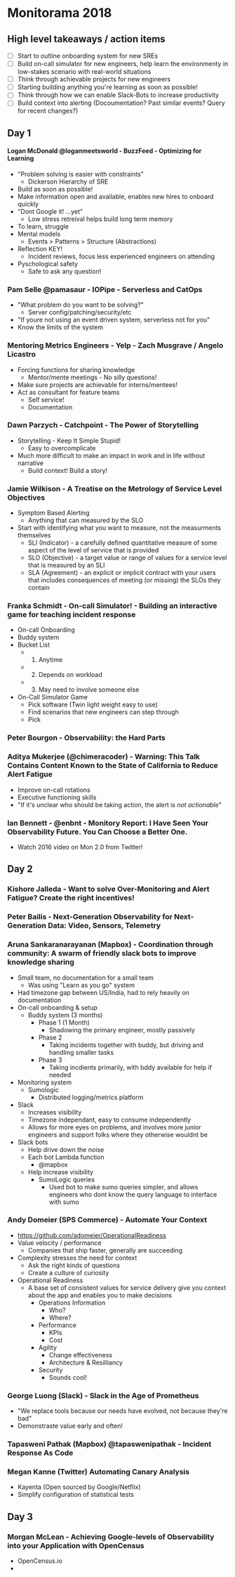 # Monitorama 2018

## High level takeaways / action items

- [ ] Start to outline onboarding system for new SREs
- [ ] Build on-call simulator for new engineers, help learn the environmenty in low-stakes scenario with real-world situations
- [ ] Think through achievable projects for new engineers
- [ ] Starting building anything you're learning as soon as possible!
- [ ] Think through how we can enable Slack-Bots to increase productivity
- [ ] Build context into alerting (Docoumentation? Past similar events? Query for recent changes?)

## Day 1

#### Logan McDonald @loganmeetsworld - BuzzFeed - Optimizing for Learning
- "Problem solving is easier with constraints"
    - Dickerson Hierarchy of SRE
- Build as soon as possible!
- Make information open and available, enables new hires to onboard quickly
- "Dont Google it! ...yet"
    - Low stress retreival helps build long term memory
- To learn, struggle
- Mental models
    - Events > Patterns > Structure (Abstractions)
- Reflection KEY!
    - Incident reviews, focus less experienced engineers on attending
- Pyschological safety
    - Safe to ask any question!

### Pam Selle @pamasaur - IOPipe - Serverless and CatOps
- "What problem do you want to be solving?"
    - Server config/patching/security/etc
- "If youre not using an event driven system, serverless not for you"
- Know the limits of the system

### Mentoring Metrics Engineers - Yelp - Zach Musgrave / Angelo Licastro
- Forcing functions for sharing knowledge
    - Mentor/mente meetings - No silly questions!
- Make sure projects are achievable for interns/mentees!
- Act as consultant for feature teams
    - Self service!
    - Documentation

### Dawn Parzych - Catchpoint - The Power of Storytelling
- Storytelling - Keep It Simple Stupid!
    - Easy to overcomplicate
- Much more difficult to make an impact in work and in life without narrative
    - Build context! Build a story!

### Jamie Wilkison - A Treatise on the Metrology of Service Level Objectives
- Symptom Based Alerting
    - Anything that can measured by the SLO
- Start with identifying what you want to measure, not the measurments themselves
    - SLI (Indicator) - a carefully defined quantitative measure of some aspect of the level of service that is provided
    - SLO (Objective) - a target value or range of values for a service level that is measured by an SLI
    - SLA (Agreement) - an explicit or implicit contract with your users that includes consequences of meeting (or missing) the SLOs they contain


### Franka Schmidt - On-call Simulator! - Building an interactive game for teaching incident response
- On-call Onboarding
- Buddy system
- Bucket List
    - 1. Anytime
    - 2. Depends on workload
    - 3. May need to involve someone else
- On-Call Simulator Game 
    - Pick software (Twin light weight easy to use)
    - Find scenarios that new engineers can step through
    - Pick 


### Peter Bourgon - Observability: the Hard Parts

### Aditya Mukerjee (@chimeracoder) - Warning: This Talk Contains Content Known to the State of California to Reduce Alert Fatigue
- Improve on-call rotations
- Executive functioning skills
- "If it's unclear who should be taking action, the alert is *not actionable*"

### Ian Bennett - @enbnt - Monitory Report: I Have Seen Your Observability Future. You Can Choose a Better One.
- Watch 2016 video on Mon 2.0 from Twitter!

## Day 2

### Kishore Jalleda - Want to solve Over-Monitoring and Alert Fatigue? Create the right incentives!

### Peter Bailis - Next-Generation Observability for Next-Generation Data: Video, Sensors, Telemetry

### Aruna Sankaranarayanan (Mapbox) - Coordination through community: A swarm of friendly slack bots to improve knowledge sharing
- Small team, no documentation for a small team
    - Was using "Learn as you go" system
- Had timezone gap between US/India, had to rely heavily on documentation
- On-call onboarding & setup
    - Buddy system (3 months)
        - Phase 1 (1 Month)
            - Shadowing the primary engineer, mostly passively
        - Phase 2
            - Taking incidents together with buddy, but driving and handling smaller tasks
        - Phase 3
            - Taking incdients primarily, with bddy available for help if needed
- Monitoring system
    - Sumologic
        - Distributed logging/metrics platform
- Slack
    - Increases visibility
    - Timezone independant, easy to consume independently
    - Allows for more eyes on problems, and involves more junior engineers and support folks where they otherwise wouldnt be
- Slack bots
    - Help drive down the noise
    - Each bot Lambda function
        - @mapbox <command> <options>
    - Help increase visibility
        - SumoLogic queries
            - Used bot to make sumo queries simpler, and allows engineers who dont know the query language to interface with sumo

### Andy Domeier (SPS Commerce) - Automate Your Context
- https://github.com/adomeier/OperationalReadiness
- Value velocity / performance
    - Companies that ship faster, generally are succeeding
- Complexity stresses the need for context
    - Ask the right kinds of questions
    - Create a culture of curiosity
- Operational Readiness
    - A base set of consistent values for service delivery give you context about the app and enables you to make decisions
        - Operations Information
            - Who?
            - Where?
        - Performance
            - KPIs
            - Cost
        - Agility
            - Change effectiveness
            - Architecture & Resilliancy
        - Security
            - Sounds cool!

### George Luong (Slack) - Slack in the Age of Prometheus
- "We replace tools because our needs have evolved, not because they're bad"
- Demonstraste value early and often!

### Tapasweni Pathak (Mapbox) @tapaswenipathak - Incident Response As Code

### Megan Kanne (Twitter) Automating Canary Analysis
- Kayenta (Open sourced by Google/Netflix)
- Simplify configuration of statistical tests

## Day 3

### Morgan McLean - Achieving Google-levels of Observability into your Application with OpenCensus
- OpenCensus.io
- 